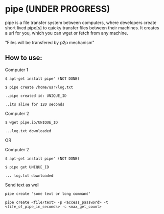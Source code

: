 # pipe (UNDER PROGRESS)
pipe is a file transfer system between computers, where developers create short lived pipe[s] to quicky transfer files between their machines. It creates a url for you, which you can wget or fetch from any machine.

"Files will be transfered by p2p mechanism"

## How to use:

Computer 1

`$ apt-get install pipe' (NOT DONE)`

`$ pipe create /home/usr/log.txt`

`..pipe created id: UNIQUE_ID`

`..its alive for 120 seconds`


Computer 2

`$ wget pipe.io/UNIQUE_ID`

`...log.txt downloaded`

OR

Computer 2

`$ apt-get install pipe' (NOT DONE)`

`$ pipe get UNIQUE_ID`

`... log.txt downloaded`


Send text as well

`pipe create "some text or long command"`


`pipe create <file/text> -p <access_password> -t <life_of_pipe_in_seconds> -c <max_get_count>`
  
  
  
  
